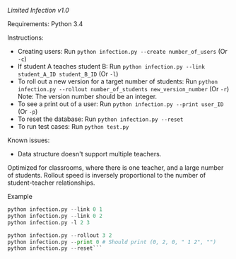 *Limited Infection v1.0*

Requirements: Python 3.4

Instructions:

* Creating users: Run `python infection.py --create number_of_users` (Or `-c`)
* If student A teaches student B: Run `python infection.py --link student_A_ID student_B_ID` (Or `-l`)
* To roll out a new version for a target number of students: Run `python infection.py --rollout number_of_students new_version_number` (Or `-r`) Note: The version number should be an integer.
* To see a print out of a user: Run `python infection.py --print user_ID` (Or `-p`)
* To reset the database: Run `python infection.py --reset`
* To run test cases: Run `python test.py`

Known issues:
* Data structure doesn't support multiple teachers.

Optimized for classrooms, where there is one teacher, and a large number of students. Rollout speed is inversely proportional to the number of student-teacher relationships.

Example
```python infection.py --create 5
python infection.py --link 0 1
python infection.py --link 0 2
python infection.py -l 2 3

python infection.py --rollout 3 2
python infection.py --print 0 # Should print (0, 2, 0, " 1 2", "")
python infection.py --reset```
